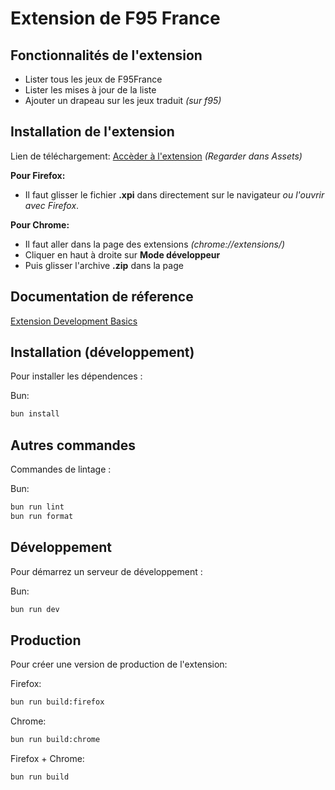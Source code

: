 # Extension de F95 France

## Fonctionnalités de l'extension

- Lister tous les jeux de F95France
- Lister les mises à jour de la liste
- Ajouter un drapeau sur les jeux traduit _(sur f95)_

## Installation de l'extension

Lien de téléchargement: [Accèder à l'extension](https://github.com/Hunteraulo1/f95list-ext/releases) _(Regarder dans Assets)_

**Pour Firefox:**
- Il faut glisser le fichier **.xpi** dans directement sur le navigateur _ou l'ouvrir avec Firefox_.


**Pour Chrome:**
- Il faut aller dans la page des extensions _(chrome://extensions/)_
- Cliquer en haut à droite sur **Mode développeur**
- Puis glisser l'archive **.zip** dans la page

## Documentation de réference

[Extension Development Basics](https://developer.chrome.com/docs/extensions/mv3/getstarted/development-basics/)

## Installation (développement)

Pour installer les dépendences :

Bun:
```bash
bun install
```

## Autres commandes

Commandes de lintage :

Bun:
```bash
bun run lint
bun run format
```

## Développement

Pour démarrez un serveur de développement :

Bun:
```bash
bun run dev
```

## Production

Pour créer une version de production de l'extension:

Firefox:
```bash
bun run build:firefox
```

Chrome:
```bash
bun run build:chrome
```

Firefox + Chrome:
```bash
bun run build
```
